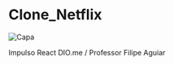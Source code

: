 # Clone_Netflix

![Capa](https://i.imgur.com/GyT15H9.jpg)

Impulso React DIO.me / Professor Filipe Aguiar
